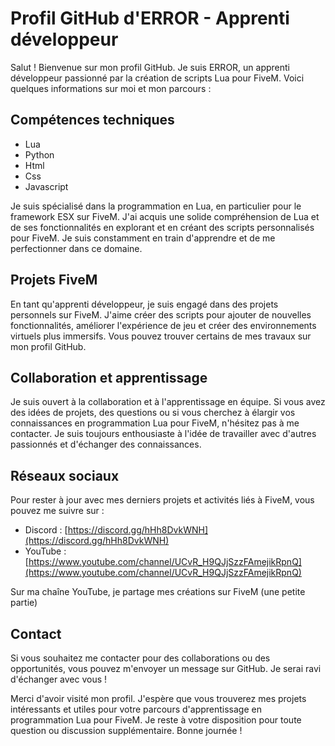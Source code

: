# Profil GitHub d'ERROR - Apprenti développeur

Salut ! Bienvenue sur mon profil GitHub. Je suis ERROR, un apprenti développeur passionné par la création de scripts Lua pour FiveM. Voici quelques informations sur moi et mon parcours :

## Compétences techniques

- Lua
- Python
- Html
- Css
- Javascript

Je suis spécialisé dans la programmation en Lua, en particulier pour le framework ESX sur FiveM. J'ai acquis une solide compréhension de Lua et de ses fonctionnalités en explorant et en créant des scripts personnalisés pour FiveM. Je suis constamment en train d'apprendre et de me perfectionner dans ce domaine.

## Projets FiveM

En tant qu'apprenti développeur, je suis engagé dans des projets personnels sur FiveM. J'aime créer des scripts pour ajouter de nouvelles fonctionnalités, améliorer l'expérience de jeu et créer des environnements virtuels plus immersifs. Vous pouvez trouver certains de mes travaux sur mon profil GitHub.

## Collaboration et apprentissage

Je suis ouvert à la collaboration et à l'apprentissage en équipe. Si vous avez des idées de projets, des questions ou si vous cherchez à élargir vos connaissances en programmation Lua pour FiveM, n'hésitez pas à me contacter. Je suis toujours enthousiaste à l'idée de travailler avec d'autres passionnés et d'échanger des connaissances.

## Réseaux sociaux

Pour rester à jour avec mes derniers projets et activités liés à FiveM, vous pouvez me suivre sur :

- Discord : [https://discord.gg/hHh8DvkWNH](https://discord.gg/hHh8DvkWNH)
- YouTube : [https://www.youtube.com/channel/UCvR_H9QJjSzzFAmejikRpnQ](https://www.youtube.com/channel/UCvR_H9QJjSzzFAmejikRpnQ)

Sur ma chaîne YouTube, je partage mes créations sur FiveM (une petite partie)

## Contact

Si vous souhaitez me contacter pour des collaborations ou des opportunités, vous pouvez m'envoyer un message sur GitHub. Je serai ravi d'échanger avec vous !

Merci d'avoir visité mon profil. J'espère que vous trouverez mes projets intéressants et utiles pour votre parcours d'apprentissage en programmation Lua pour FiveM. Je reste à votre disposition pour toute question ou discussion supplémentaire. Bonne journée !
